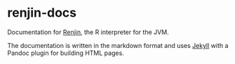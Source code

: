 renjin-docs
===========

Documentation for [Renjin](https://github.com/bedatadriven/renjin), the R
interpreter for the JVM.

The documentation is written in the markdown format and uses
[Jekyll](http://www.jekyllrb.com) with a Pandoc plugin for building HTML pages. 
